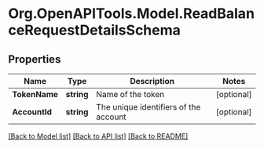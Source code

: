 
# Org.OpenAPITools.Model.ReadBalanceRequestDetailsSchema

## Properties

Name | Type | Description | Notes
------------ | ------------- | ------------- | -------------
**TokenName** | **string** | Name of the token | [optional] 
**AccountId** | **string** | The unique identifiers of the account | [optional] 

[[Back to Model list]](../README.md#documentation-for-models)
[[Back to API list]](../README.md#documentation-for-api-endpoints)
[[Back to README]](../README.md)

